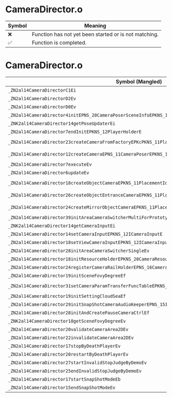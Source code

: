 # CameraDirector.o
| Symbol | Meaning 
| ------------- | ------------- 
| :x: | Function has not yet been started or is not matching. 
| :white_check_mark: | Function is completed. 


# CameraDirector.o
| Symbol (Mangled) | Symbol (Demangled) | Decompiled? |
| ------------- |  ------------- | ------------- |
| `_ZN2al14CameraDirectorC1Ei` | `al::CameraDirector::CameraDirector(int)` | :x: |
| `_ZN2al14CameraDirectorD2Ev` | `al::CameraDirector::~CameraDirector()` | :x: |
| `_ZN2al14CameraDirectorD0Ev` | `al::CameraDirector::~CameraDirector()` | :x: |
| `_ZN2al14CameraDirector4initEPNS_20CameraPoserSceneInfoEPKNS_18CameraPoserFactoryE` | `al::CameraDirector::init(al::CameraPoserSceneInfo *,al::CameraPoserFactory const*)` | :x: |
| `_ZNK2al14CameraDirector14getPoseUpdaterEi` | `al::CameraDirector::getPoseUpdater(int)const` | :x: |
| `_ZN2al14CameraDirector7endInitEPKNS_12PlayerHolderE` | `al::CameraDirector::endInit(al::PlayerHolder const*)` | :x: |
| `_ZN2al14CameraDirector23createCameraFromFactoryEPKcPKNS_11PlacementIdES2_iRKN4sead8Matrix34IfEE` | `al::CameraDirector::createCameraFromFactory(char const*,al::PlacementId const*,char const*,int,sead::Matrix34<float> const&)` | :x: |
| `_ZN2al14CameraDirector12createCameraEPNS_11CameraPoserEPKNS_11PlacementIdEPKciRKN4sead8Matrix34IfEEb` | `al::CameraDirector::createCamera(al::CameraPoser *,al::PlacementId const*,char const*,int,sead::Matrix34<float> const&,bool)` | :x: |
| `_ZN2al14CameraDirector7executeEv` | `al::CameraDirector::execute(void)` | :x: |
| `_ZN2al14CameraDirector6updateEv` | `al::CameraDirector::update(void)` | :x: |
| `_ZN2al14CameraDirector18createObjectCameraEPKNS_11PlacementIdEPKcS5_iRKN4sead8Matrix34IfEE` | `al::CameraDirector::createObjectCamera(al::PlacementId const*,char const*,char const*,int,sead::Matrix34<float> const&)` | :x: |
| `_ZN2al14CameraDirector26createObjectEntranceCameraEPKNS_11PlacementIdEPKcRKN4sead8Matrix34IfEE` | `al::CameraDirector::createObjectEntranceCamera(al::PlacementId const*,char const*,sead::Matrix34<float> const&)` | :x: |
| `_ZN2al14CameraDirector24createMirrorObjectCameraEPKNS_11PlacementIdEPKciRKN4sead8Matrix34IfEE` | `al::CameraDirector::createMirrorObjectCamera(al::PlacementId const*,char const*,int,sead::Matrix34<float> const&)` | :x: |
| `_ZN2al14CameraDirector39initAreaCameraSwitcherMultiForPrototypeEPNS_15AreaObjDirectorE` | `al::CameraDirector::initAreaCameraSwitcherMultiForPrototype(al::AreaObjDirector *)` | :x: |
| `_ZNK2al14CameraDirector14getCameraInputEi` | `al::CameraDirector::getCameraInput(int)const` | :x: |
| `_ZN2al14CameraDirector14setCameraInputEPKNS_12ICameraInputE` | `al::CameraDirector::setCameraInput(al::ICameraInput const*)` | :x: |
| `_ZN2al14CameraDirector18setViewCameraInputEPKNS_12ICameraInputEi` | `al::CameraDirector::setViewCameraInput(al::ICameraInput const*,int)` | :x: |
| `_ZN2al14CameraDirector28initAreaCameraSwitcherSingleEv` | `al::CameraDirector::initAreaCameraSwitcherSingle(void)` | :x: |
| `_ZN2al14CameraDirector18initResourceHolderEPKNS_20CameraResourceHolderE` | `al::CameraDirector::initResourceHolder(al::CameraResourceHolder const*)` | :x: |
| `_ZN2al14CameraDirector24registerCameraRailHolderEPNS_16CameraRailHolderE` | `al::CameraDirector::registerCameraRailHolder(al::CameraRailHolder *)` | :x: |
| `_ZN2al14CameraDirector19initSceneFovyDegreeEf` | `al::CameraDirector::initSceneFovyDegree(float)` | :x: |
| `_ZN2al14CameraDirector31setCameraParamTransferFuncTableEPKNS_29NameToCameraParamTransferFuncEi` | `al::CameraDirector::setCameraParamTransferFuncTable(al::NameToCameraParamTransferFunc const*,int)` | :x: |
| `_ZN2al14CameraDirector19initSettingCloudSeaEf` | `al::CameraDirector::initSettingCloudSea(float)` | :x: |
| `_ZN2al14CameraDirector29initSnapShotCameraAudioKeeperEPNS_15IUseAudioKeeperE` | `al::CameraDirector::initSnapShotCameraAudioKeeper(al::IUseAudioKeeper *)` | :x: |
| `_ZN2al14CameraDirector28initAndCreatePauseCameraCtrlEf` | `al::CameraDirector::initAndCreatePauseCameraCtrl(float)` | :x: |
| `_ZNK2al14CameraDirector18getSceneFovyDegreeEv` | `al::CameraDirector::getSceneFovyDegree(void)const` | :x: |
| `_ZN2al14CameraDirector20validateCameraArea2DEv` | `al::CameraDirector::validateCameraArea2D(void)` | :x: |
| `_ZN2al14CameraDirector22invalidateCameraArea2DEv` | `al::CameraDirector::invalidateCameraArea2D(void)` | :x: |
| `_ZN2al14CameraDirector17stopByDeathPlayerEv` | `al::CameraDirector::stopByDeathPlayer(void)` | :x: |
| `_ZN2al14CameraDirector20restartByDeathPlayerEv` | `al::CameraDirector::restartByDeathPlayer(void)` | :x: |
| `_ZN2al14CameraDirector27startInvalidStopJudgeByDemoEv` | `al::CameraDirector::startInvalidStopJudgeByDemo(void)` | :x: |
| `_ZN2al14CameraDirector25endInvalidStopJudgeByDemoEv` | `al::CameraDirector::endInvalidStopJudgeByDemo(void)` | :x: |
| `_ZN2al14CameraDirector17startSnapShotModeEb` | `al::CameraDirector::startSnapShotMode(bool)` | :x: |
| `_ZN2al14CameraDirector15endSnapShotModeEv` | `al::CameraDirector::endSnapShotMode(void)` | :x: |
